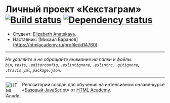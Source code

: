 # Личный проект «Кекстаграм» [![Build status][travis-image]][travis-url] [![Dependency status][dependency-image]][dependency-url]

* Студент: [Elizabeth Anatskaya](https://up.htmlacademy.ru/javascript/8/user/122950).
* Наставник: [Михаил Баранов] (https://htmlacademy.ru/profile/id14760).

---

_Не удаляйте и не обращайте внимание на папки и файлы:_<br>
_`bin`, `tests`, `.editorconfig`, `.eslintignore`, `.eslintrc`, `.gitignore`, `.travis.yml`, `package.json`._

---

<a href="https://htmlacademy.ru/intensive/javascript"><img align="left" width="50" height="50" title="HTML Academy" src="https://up.htmlacademy.ru/static/img/intensive/javascript/logo-for-github.svg"></a>

Репозиторий создан для обучения на интенсивном онлайн‑курсе «[Базовый JavaScript](https://htmlacademy.ru/intensive/javascript)» от [HTML Academy](https://htmlacademy.ru).

[travis-image]: https://travis-ci.org/htmlacademy-javascript/122950-kekstagram.svg?branch=master
[travis-url]: https://travis-ci.org/htmlacademy-javascript/122950-kekstagram
[dependency-image]: https://david-dm.org/htmlacademy-javascript/122950-kekstagram.svg?style=flat-square
[dependency-url]: https://david-dm.org/htmlacademy-javascript/122950-kekstagram
